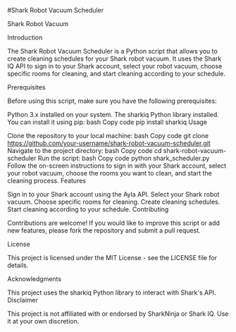 #Shark Robot Vacuum Scheduler

Shark Robot Vacuum

Introduction

The Shark Robot Vacuum Scheduler is a Python script that allows you to create cleaning schedules for your Shark robot vacuum. It uses the Shark IQ API to sign in to your Shark account, select your robot vacuum, choose specific rooms for cleaning, and start cleaning according to your schedule.

Prerequisites

Before using this script, make sure you have the following prerequisites:

Python 3.x installed on your system.
The sharkiq Python library installed. You can install it using pip:
bash
Copy code
pip install sharkiq
Usage

Clone the repository to your local machine:
bash
Copy code
git clone https://github.com/your-username/shark-robot-vacuum-scheduler.git
Navigate to the project directory:
bash
Copy code
cd shark-robot-vacuum-scheduler
Run the script:
bash
Copy code
python shark_scheduler.py
Follow the on-screen instructions to sign in with your Shark account, select your robot vacuum, choose the rooms you want to clean, and start the cleaning process.
Features

Sign in to your Shark account using the Ayla API.
Select your Shark robot vacuum.
Choose specific rooms for cleaning.
Create cleaning schedules.
Start cleaning according to your schedule.
Contributing

Contributions are welcome! If you would like to improve this script or add new features, please fork the repository and submit a pull request.

License

This project is licensed under the MIT License - see the LICENSE file for details.

Acknowledgments

This project uses the sharkiq Python library to interact with Shark's API.
Disclaimer

This project is not affiliated with or endorsed by SharkNinja or Shark IQ. Use it at your own discretion.

